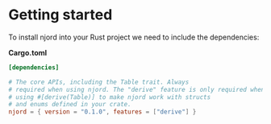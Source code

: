 # Getting started

To install njord into your Rust project we need to include the dependencies:

**Cargo.toml**
```toml
[dependencies]

# The core APIs, including the Table trait. Always
# required when using njord. The "derive" feature is only required when
# using #[derive(Table)] to make njord work with structs
# and enums defined in your crate.
njord = { version = "0.1.0", features = ["derive"] }
```